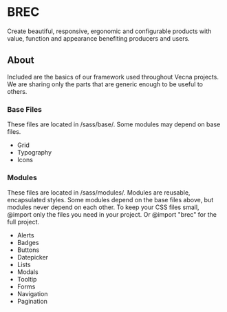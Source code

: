 # BREC
Create beautiful, responsive, ergonomic and configurable products with value, function
and appearance benefiting producers and users.

## About
Included are the basics of our framework used throughout Vecna projects. We are sharing
only the parts that are generic enough to be useful to others.

### Base Files
These files are located in /sass/base/. Some modules may depend on base files.
- Grid
- Typography
- Icons

### Modules
These files are located in /sass/modules/. Modules are reusable, encapsulated styles. Some modules depend on the base files above, but modules never depend on each other. To keep your CSS files small, @import only the files you need in your project. Or @import "brec" for the full project.
- Alerts
- Badges
- Buttons
- Datepicker
- Lists
- Modals
- Tooltip
- Forms
- Navigation
- Pagination


